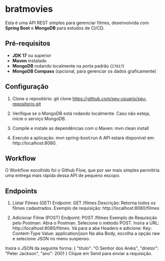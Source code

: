 # bratmovies
Esta é uma API REST simples para gerenciar filmes, desenvolvida com **Spring Boot** e **MongoDB** para estudos de CI/CD.

## Pré-requisitos
- **JDK 17** ou superior
- **Maven** instalado
- **MongoDB** rodando localmente na porta padrão (`27017`)
- **MongoDB Compass** (opcional, para gerenciar os dados graficamente)

## Configuração

1. Clone o repositório:
   git clone https://github.com/seu-usuario/seu-repositorio.git
   
2. Verifique se o MongoDB está rodando localmente. Caso não esteja, inicie o serviço MongoDB.

3. Compile e instale as dependências com o Maven:
mvn clean install

4. Execute a aplicação:
mvn spring-boot:run
A API estará disponível em: http://localhost:8080.

## Workflow
O Workflow escolhido foi o Github Flow, que por ser mais simples permitiria uma entrega mais rápida dessa API de pequeno escopo.

## Endpoints

1. Listar Filmes (GET)
Endpoint: GET /filmes
Descrição: Retorna todos os filmes cadastrados.
Exemplo de requisição:
http://localhost:8080/filmes

3. Adicionar Filme (POST)
Endpoint: POST /filmes
Exemplo de Requisição pelo Postman:
Abra o Postman.
Selecione o método POST.
Insira a URL: http://localhost:8080/filmes.
Vá para a aba Headers e adicione:
Key: Content-Type
Value: application/json
Na aba Body, escolha a opção raw e selecione JSON no menu suspenso.

Insira o JSON da seguinte forma:
{
    "titulo": "O Senhor dos Anéis",
    "diretor": "Peter Jackson",
    "ano": 2001
}
Clique em Send para enviar a requisição.
